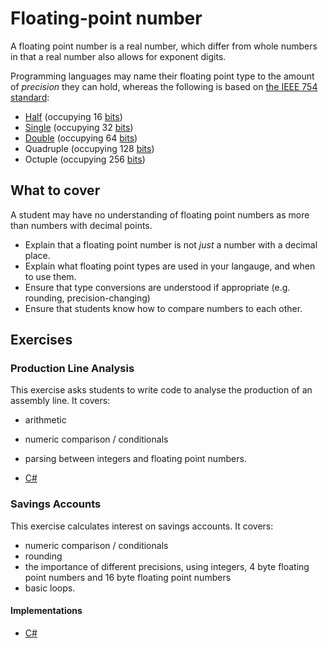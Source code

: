 # Floating-point number

A floating point number is a real number, which differ from whole numbers in that a real number also allows for exponent digits.

Programming languages may name their floating point type to the amount of _precision_ they can hold, whereas the following is based on [the IEEE 754 standard][wiki-ieee754]:

- [Half][type-half] (occupying 16 [bits][type-bit])
- [Single][type-single] (occupying 32 [bits][type-bit])
- [Double][type-double] (occupying 64 [bits][type-bit])
- Quadruple (occupying 128 [bits][type-bit])
- Octuple (occupying 256 [bits][type-bit])

## What to cover

A student may have no understanding of floating point numbers as more than numbers with decimal points.

- Explain that a floating point number is not *just* a number with a decimal place.
- Explain what floating point types are used in your langauge, and when to use them.
- Ensure that type conversions are understood if appropriate (e.g. rounding, precision-changing)
- Ensure that students know how to compare numbers to each other.

## Exercises

### Production Line Analysis

This exercise asks students to write code to analyse the production of an assembly line. It covers:
- arithmetic
- numeric comparison / conditionals
- parsing between integers and floating point numbers.

- [C#][implementation-csharp-production-line]

### Savings Accounts

This exercise calculates interest on savings accounts. It covers:
- numeric comparison / conditionals
- rounding
- the importance of different precisions, using integers, 4 byte floating point numbers and 16 byte floating point numbers
- basic loops.

#### Implementations

- [C#][implementation-csharp-savings-accounts]

[type-bit]: ./bit.md
[type-double]: ./double.md
[type-half]: ./half.md
[type-single]: ./single.md
[wiki-ieee754]: https://en.wikipedia.org/wiki/IEEE_754
[implementation-csharp-production-line]: ../../languages/csharp/exercises/concept/numbers/.docs/introduction.md
[implementation-csharp-savings-accounts]: ../../languages/csharp/exercises/concept/numbers-floating-point/.docs/introduction.md
